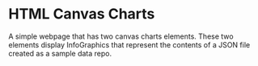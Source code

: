 # HTML Canvas Charts

A simple webpage that has two canvas charts elements. These two elements display InfoGraphics that represent the contents of a JSON file created as a sample data repo.
